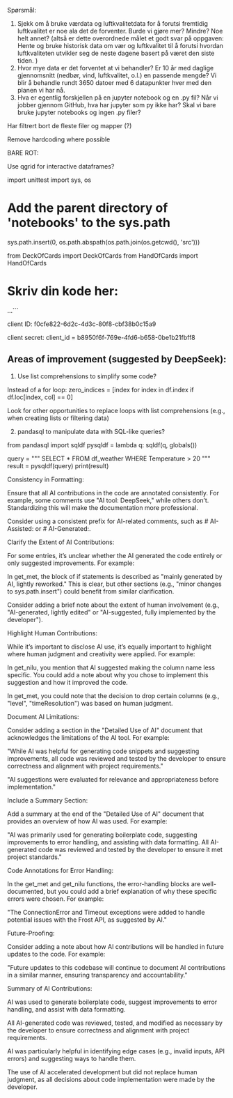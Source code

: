 
Spørsmål:
1. Sjekk om å bruke værdata og luftkvalitetdata for å forutsi fremtidig luftkvalitet er noe ala det de forventer. Burde vi gjøre mer? Mindre? Noe helt annet? 
    (altså er dette overordnede målet et godt svar på oppgaven: Hente og bruke historisk data om vær og luftkvalitet til å forutsi hvordan luftkvaliteten utvikler seg de neste dagene basert på været den siste tiden. )
2. Hvor mye data er det forventet at vi behandler? Er 10 år med daglige gjennomsnitt (nedbør, vind, luftkvalitet, o.l.) en passende mengde? Vi blir å behandle rundt 3650 datoer med 6 datapunkter hver med den planen vi har nå. 
3. Hva er egentlig forskjellen på en jupyter notebook og en .py fil? Når vi jobber gjennom GitHub, hva har jupyter som py ikke har? Skal vi bare bruke jupyter notebooks og ingen .py filer?




Har filtrert bort de fleste filer og mapper (?)

Remove hardcoding where possible





BARE ROT:


Use qgrid for interactive dataframes?


import unittest
import sys, os

# Add the parent directory of 'notebooks' to the sys.path
sys.path.insert(0, os.path.abspath(os.path.join(os.getcwd(), 'src')))


from DeckOfCards import DeckOfCards
from HandOfCards import HandOfCards
# Skriv din kode her:
...```

client ID: f0cfe822-6d2c-4d3c-80f8-cbf38b0c15a9

client secret: client_id = b8950f6f-769e-4fd6-b658-0be1b21fbff8




## Areas of improvement (suggested by DeepSeek):

1. Use list comprehensions to simplify some code?

Instead of a for loop:
zero_indices = [index for index in df.index if df.loc[index, col] == 0]

Look for other opportunities to replace loops with list comprehensions 
(e.g., when creating lists or filtering data)


2. pandasql to manipulate data with SQL-like queries?

from pandasql import sqldf
pysqldf = lambda q: sqldf(q, globals())

query = """
SELECT * FROM df_weather WHERE Temperature > 20
"""
result = pysqldf(query)
print(result)









Consistency in Formatting:

Ensure that all AI contributions in the code are annotated consistently. For example, some comments use "AI tool: DeepSeek," while others don’t. Standardizing this will make the documentation more professional.

Consider using a consistent prefix for AI-related comments, such as # AI-Assisted: or # AI-Generated:.

Clarify the Extent of AI Contributions:

For some entries, it’s unclear whether the AI generated the code entirely or only suggested improvements. For example:

In get_met, the block of if statements is described as "mainly generated by AI, lightly reworked." This is clear, but other sections (e.g., "minor changes to sys.path.insert") could benefit from similar clarification.

Consider adding a brief note about the extent of human involvement (e.g., "AI-generated, lightly edited" or "AI-suggested, fully implemented by the developer").

Highlight Human Contributions:

While it’s important to disclose AI use, it’s equally important to highlight where human judgment and creativity were applied. For example:

In get_nilu, you mention that AI suggested making the column name less specific. You could add a note about why you chose to implement this suggestion and how it improved the code.

In get_met, you could note that the decision to drop certain columns (e.g., "level", "timeResolution") was based on human judgment.

Document AI Limitations:

Consider adding a section in the "Detailed Use of AI" document that acknowledges the limitations of the AI tool. For example:

"While AI was helpful for generating code snippets and suggesting improvements, all code was reviewed and tested by the developer to ensure correctness and alignment with project requirements."

"AI suggestions were evaluated for relevance and appropriateness before implementation."

Include a Summary Section:

Add a summary at the end of the "Detailed Use of AI" document that provides an overview of how AI was used. For example:

"AI was primarily used for generating boilerplate code, suggesting improvements to error handling, and assisting with data formatting. All AI-generated code was reviewed and tested by the developer to ensure it met project standards."

Code Annotations for Error Handling:

In the get_met and get_nilu functions, the error-handling blocks are well-documented, but you could add a brief explanation of why these specific errors were chosen. For example:

"The ConnectionError and Timeout exceptions were added to handle potential issues with the Frost API, as suggested by AI."

Future-Proofing:

Consider adding a note about how AI contributions will be handled in future updates to the code. For example:

"Future updates to this codebase will continue to document AI contributions in a similar manner, ensuring transparency and accountability."





Summary of AI Contributions:

AI was used to generate boilerplate code, suggest improvements to error handling, and assist with data formatting.

All AI-generated code was reviewed, tested, and modified as necessary by the developer to ensure correctness and alignment with project requirements.

AI was particularly helpful in identifying edge cases (e.g., invalid inputs, API errors) and suggesting ways to handle them.

The use of AI accelerated development but did not replace human judgment, as all decisions about code implementation were made by the developer.